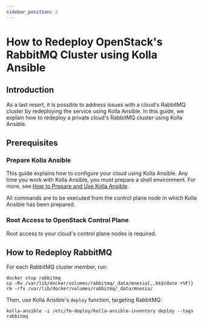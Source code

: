 ```yaml
---
sidebar_position: 2
---
```

# How to Redeploy OpenStack's RabbitMQ Cluster using Kolla Ansible

## Introduction

As a last resort, it is possible to address issues with a cloud's
RabbitMQ cluster by redeploying the service using Kolla Ansible. In this
guide, we explain how to redeploy a private cloud's RabbitMQ cluster
using Kolla Ansible.

## Prerequisites

### Prepare Kolla Ansible

This guide explains how to configure your cloud using Kolla Ansible. Any
time you work with Kolla Ansible, you must prepare a shell environment.
For more, see [How to Prepare and Use Kolla Ansible](../../kolla-ansible/prepare-kolla-ansible).

All commands are to be executed from the control plane node in which
Kolla Ansible has been prepared.

### Root Access to OpenStack Control Plane

Root access to your cloud's control plane nodes is required.

## How to Redeploy RabbitMQ

For each RabbitMQ cluster member, run:

    docker stop rabbitmq
    cp -Rv /var/lib/docker/volumes/rabbitmq/_data/mnesia{,.bk$(date +%F)}
    rm -rfv /var/lib/docker/volumes/rabbitmq/_data/mnesia/

Then, use Kolla Ansible's `deploy` function, targeting RabbitMQ:

    kolla-ansible -i /etc/fm-deploy/kolla-ansible-inventory deploy --tags rabbitmq
